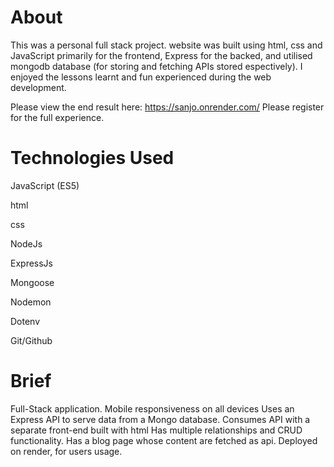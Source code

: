 # About
This was a personal full stack project. website was built using html, css and JavaScript primarily for the frontend, Express for the backed, and utilised mongodb database (for storing and fetching APIs stored espectively). I enjoyed the lessons learnt and fun experienced during the web development.

Please view the end result here: https://sanjo.onrender.com/
Please register for the full experience.

# Technologies Used
JavaScript (ES5)

html

css

NodeJs

ExpressJs

Mongoose

Nodemon

Dotenv

Git/Github


# Brief
Full-Stack application.
Mobile responsiveness on all devices
Uses an Express API to serve data from a Mongo database.
Consumes API with a separate front-end built with html
Has multiple relationships and CRUD functionality.
Has a blog page whose content are fetched as api.
Deployed on render, for users usage.

